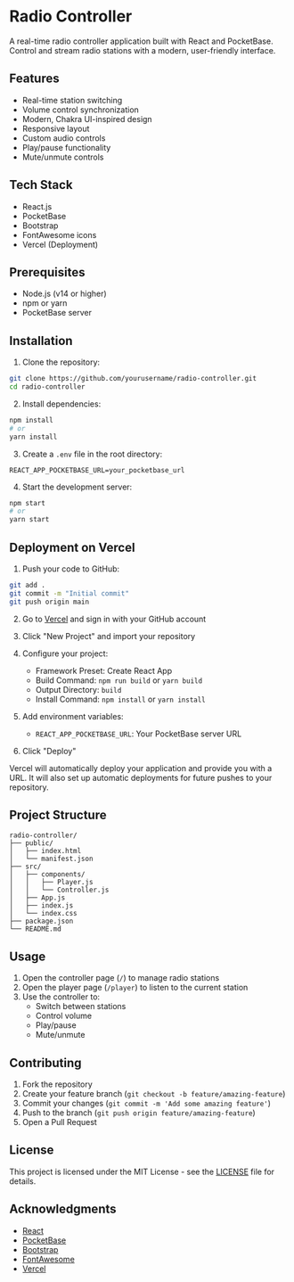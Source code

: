 # Radio Controller

A real-time radio controller application built with React and PocketBase. Control and stream radio stations with a modern, user-friendly interface.

## Features

- Real-time station switching
- Volume control synchronization
- Modern, Chakra UI-inspired design
- Responsive layout
- Custom audio controls
- Play/pause functionality
- Mute/unmute controls

## Tech Stack

- React.js
- PocketBase
- Bootstrap
- FontAwesome icons
- Vercel (Deployment)

## Prerequisites

- Node.js (v14 or higher)
- npm or yarn
- PocketBase server

## Installation

1. Clone the repository:
```bash
git clone https://github.com/yourusername/radio-controller.git
cd radio-controller
```

2. Install dependencies:
```bash
npm install
# or
yarn install
```

3. Create a `.env` file in the root directory:
```
REACT_APP_POCKETBASE_URL=your_pocketbase_url
```

4. Start the development server:
```bash
npm start
# or
yarn start
```

## Deployment on Vercel

1. Push your code to GitHub:
```bash
git add .
git commit -m "Initial commit"
git push origin main
```

2. Go to [Vercel](https://vercel.com) and sign in with your GitHub account

3. Click "New Project" and import your repository

4. Configure your project:
   - Framework Preset: Create React App
   - Build Command: `npm run build` or `yarn build`
   - Output Directory: `build`
   - Install Command: `npm install` or `yarn install`

5. Add environment variables:
   - `REACT_APP_POCKETBASE_URL`: Your PocketBase server URL

6. Click "Deploy"

Vercel will automatically deploy your application and provide you with a URL. It will also set up automatic deployments for future pushes to your repository.

## Project Structure

```
radio-controller/
├── public/
│   ├── index.html
│   └── manifest.json
├── src/
│   ├── components/
│   │   ├── Player.js
│   │   └── Controller.js
│   ├── App.js
│   ├── index.js
│   └── index.css
├── package.json
└── README.md
```

## Usage

1. Open the controller page (`/`) to manage radio stations
2. Open the player page (`/player`) to listen to the current station
3. Use the controller to:
   - Switch between stations
   - Control volume
   - Play/pause
   - Mute/unmute

## Contributing

1. Fork the repository
2. Create your feature branch (`git checkout -b feature/amazing-feature`)
3. Commit your changes (`git commit -m 'Add some amazing feature'`)
4. Push to the branch (`git push origin feature/amazing-feature`)
5. Open a Pull Request

## License

This project is licensed under the MIT License - see the [LICENSE](LICENSE) file for details.

## Acknowledgments

- [React](https://reactjs.org/)
- [PocketBase](https://pocketbase.io/)
- [Bootstrap](https://getbootstrap.com/)
- [FontAwesome](https://fontawesome.com/)
- [Vercel](https://vercel.com)
